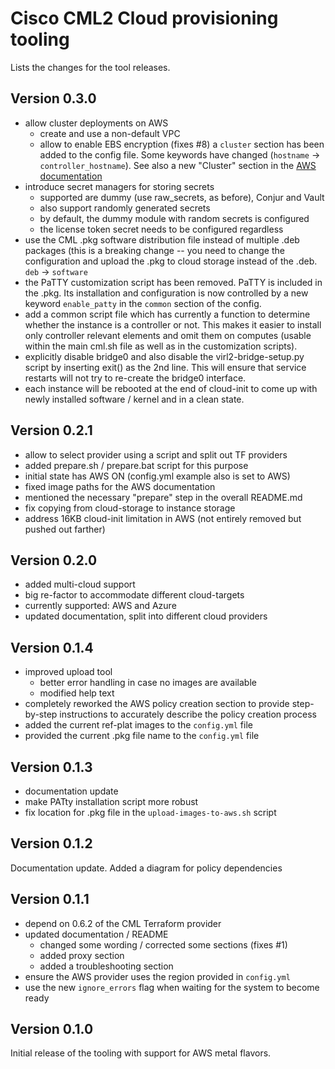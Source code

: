 # Cisco CML2 Cloud provisioning tooling

Lists the changes for the tool releases.

## Version 0.3.0

- allow cluster deployments on AWS
  - create and use a non-default VPC
  - allow to enable EBS encryption (fixes #8)
  a `cluster` section has been added to the config file.  Some keywords
  have changed (`hostname` -> `controller_hostname`).  See also a new
  "Cluster" section in the [AWS documentation](documentation/AWS.md)
- introduce secret managers for storing secrets
  - supported are dummy (use raw_secrets, as before), Conjur and Vault
  - also support randomly generated secrets
  - by default, the dummy module with random secrets is configured
  - the license token secret needs to be configured regardless
- use the CML .pkg software distribution file instead of multiple .deb packages
  (this is a breaking change -- you need to change the configuration and upload
  the .pkg to cloud storage instead of the .deb. `deb` -> `software`
- the PaTTY customization script has been removed.  PaTTY is included in the
  .pkg. Its installation and configuration is now controlled by a new keyword
  `enable_patty` in the `common` section of the config.
- add a common script file which has currently a function to determine whether
  the instance is a controller or not.  This makes it easier to install only
  controller relevant elements and omit them on computes (usable within the
  main cml.sh file as well as in the customization scripts).
- explicitly disable bridge0 and also disable the virl2-bridge-setup.py script
  by inserting exit() as the 2nd line.  This will ensure that service restarts
  will not try to re-create the bridge0 interface.
- each instance will be rebooted at the end of cloud-init to come up with newly
  installed software / kernel and in a clean state.

## Version 0.2.1

- allow to select provider using a script and split out TF providers
- added prepare.sh / prepare.bat script for this purpose
- initial state has AWS ON (config.yml example also is set to AWS)
- fixed image paths for the AWS documentation
- mentioned the necessary "prepare" step in the overall README.md
- fix copying from cloud-storage to instance storage
- address 16KB cloud-init limitation in AWS (not entirely removed but pushed
  out farther)

## Version 0.2.0

- added multi-cloud support
- big re-factor to accommodate different cloud-targets
- currently supported: AWS and Azure
- updated documentation, split into different cloud providers

## Version 0.1.4

- improved upload tool
  - better error handling in case no images are available
  - modified help text
- completely reworked the AWS policy creation section to
  provide step-by-step instructions to accurately describe the
  policy creation process
- added the current ref-plat images to the `config.yml` file
- provided the current .pkg file name to the `config.yml` file

## Version 0.1.3

- documentation update
- make PATty installation script more robust
- fix location for .pkg file in the `upload-images-to-aws.sh` script

## Version 0.1.2

Documentation update. Added a diagram for policy dependencies

## Version 0.1.1

- depend on 0.6.2 of the CML Terraform provider
- updated documentation / README
  - changed some wording / corrected some sections (fixes #1)
  - added proxy section
  - added a troubleshooting section
- ensure the AWS provider uses the region provided in `config.yml`
- use the new `ignore_errors` flag when waiting for the system to become ready

## Version 0.1.0

Initial release of the tooling with support for AWS metal flavors.
